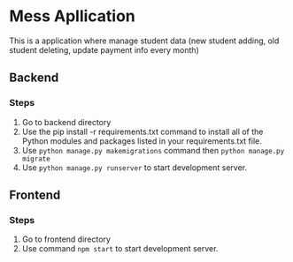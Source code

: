# Mess Apllication
This is a application where manage student data (new student adding, old student deleting, update payment info every month)


## Backend
### Steps
1. Go to backend directory
2. Use the pip install -r requirements.txt command to install all of the Python modules and packages listed in your requirements.txt file.
3. Use ```python manage.py makemigrations``` command then ```python manage.py migrate```
4. Use ```python manage.py runserver``` to start development server.


## Frontend
### Steps
1. Go to frontend directory
2. Use command ```npm start``` to start development server.
